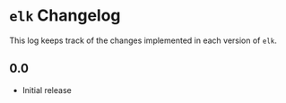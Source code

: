 # `elk` Changelog
This log keeps track of the changes implemented in each version of `elk`.

## 0.0
- Initial release
